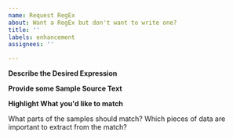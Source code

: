```yaml
---
name: Request RegEx
about: Want a RegEx but don't want to write one?
title: ''
labels: enhancement
assignees: ''

---
```


**Describe the Desired Expression**

**Provide some Sample Source Text**

**Highlight What you'd like to match**

What parts of the samples should match?  Which pieces of data are important to extract from the match?
